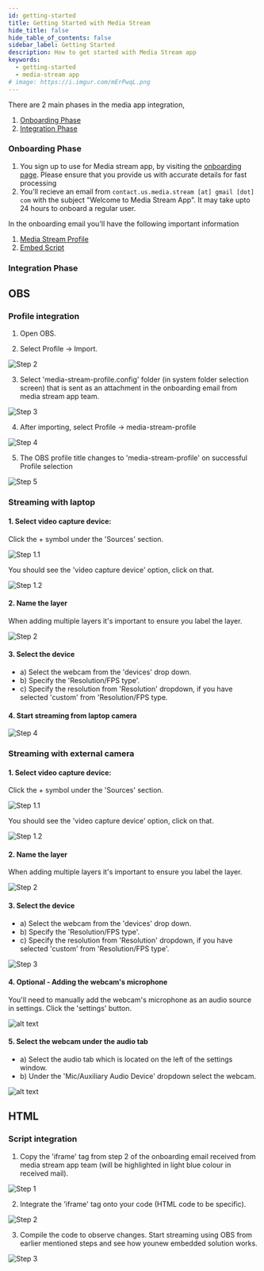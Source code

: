 ```yaml
---
id: getting-started
title: Getting Started with Media Stream
hide_title: false
hide_table_of_contents: false
sidebar_label: Getting Started
description: How to get started with Media Stream app
keywords:
  - getting-started
  - media-stream app
# image: https://i.imgur.com/mErPwqL.png
---
```


There are 2 main phases in the media app integration,

1. [Onboarding Phase](#onboarding-phase)
2. [Integration Phase](#integration-phase)

### Onboarding Phase

1. You sign up to use for Media stream app, by visiting the [onboarding page](https://media-stream.app/onboarding). Please ensure that you provide us with accurate details for fast processing
2. You'll recieve an email from `contact.us.media.stream [at] gmail [dot] com` with the subject "Welcome to Media Stream App". It may take upto 24 hours to onboard a regular user.

In the onboarding email you'll have the following important information

1. [Media Stream Profile](glossary#media-stream-profile)
2. [Embed Script](glossary#embed-script)

### Integration Phase

## OBS

### Profile integration

1. Open OBS.

2. Select Profile -> Import.

![Step 2](/img/profile-integration-1.png)

3. Select 'media-stream-profile.config' folder (in system folder selection screen) that is sent as an attachment in the onboarding email from media stream app team.

![Step 3](/img/profile-integration-2.png)

4. After importing, select Profile -> media-stream-profile

![Step 4](/img/profile-integration-3.png)

5. The OBS profile title changes to 'media-stream-profile' on successful Profile selection

![Step 5](/img/profile-integration-4.png)

### Streaming with laptop

#### 1. Select video capture device:

Click the + symbol under the 'Sources' section.

![Step 1.1](../static/img/video-capture-device-1.png)

You should see the 'video capture device' option, click on that.

![Step 1.2](../static/img/video-capture-device-2.png)

#### 2. Name the layer

When adding multiple layers it's important to ensure you label the layer.

![Step 2](../static/img/video-capture-device-3.png)

#### 3. Select the device

- a) Select the webcam from the 'devices' drop down.
- b) Specify the 'Resolution/FPS type'.
- c) Specify the resolution from 'Resolution' dropdown, if you have selected 'custom' from 'Resolution/FPS type.

#### 4. Start streaming from laptop camera

![Step 4](../static/img/video-capture-device-7.png)

### Streaming with external camera

#### 1. Select video capture device:

Click the + symbol under the 'Sources' section.

![Step 1.1](../static/img/video-capture-device-1.png)

You should see the 'video capture device' option, click on that.

![Step 1.2](../static/img/video-capture-device-2.png)

#### 2. Name the layer

When adding multiple layers it's important to ensure you label the layer.

![Step 2](../static/img/video-capture-device-3.png)

#### 3. Select the device

- a) Select the webcam from the 'devices' drop down.
- b) Specify the 'Resolution/FPS type'.
- c) Specify the resolution from 'Resolution' dropdown, if you have selected 'custom' from 'Resolution/FPS type'.

![Step 3](../static/img/video-capture-device-5.png)

#### 4. Optional - Adding the webcam's microphone

You'll need to manually add the webcam's microphone as an audio source in settings. Click the 'settings' button.

![alt text](https://cdn.streamshark.io/obs-guide/img/image-4-adding-webcam-to-obs.png "Step 4")

#### 5. Select the webcam under the audio tab

- a) Select the audio tab which is located on the left of the settings window.
- b) Under the 'Mic/Auxiliary Audio Device' dropdown select the webcam.

![alt text](https://cdn.streamshark.io/obs-guide/img/image-5-adding-webcam-to-obs.png "Step 5")

## HTML

### Script integration

1. Copy the 'iframe' tag from step 2 of the onboarding email received from media stream app team (will be highlighted in light blue colour in received mail).

![Step 1](../static/img/script-integration-1.png)

2. Integrate the 'iframe' tag onto your code (HTML code to be specific).

![Step 2](../static/img/script-integration-2.png)

3. Compile the code to observe changes. Start streaming using OBS from earlier mentioned steps and see how younew embedded solution works.

![Step 3](../static/img/script-integration-3.png)
